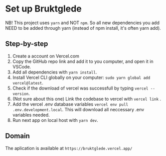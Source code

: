# Set up Bruktglede

NB! This project uses `yarn` and NOT `npm`. So all new dependencies you add NEED to be added through yarn (instead of npm install, it's often yarn add).

## Step-by-step

1. Create a account on Vercel.com
2. Copy the GitHub repo link and add it to you computer, and open it in VSCode.
3. Add all dependencies with `yarn install`.
4. Install Vercel CLI globally on your computer: `sudo yarn global add vercel@latest`.
5. Check if the download of vercel was successfull by typing `vercel --version`.
6. (Not sure about this one) Link the codebase to vercel with `vercel link` .
7. Add the vercel .env database variables `vercel env pull .env.development.local`. This will download all neccessary .env variables needed.
8. Run next app on local host with `yarn dev`.

## Domain

The aplication is available at `https://bruktglede.vercel.app/`
